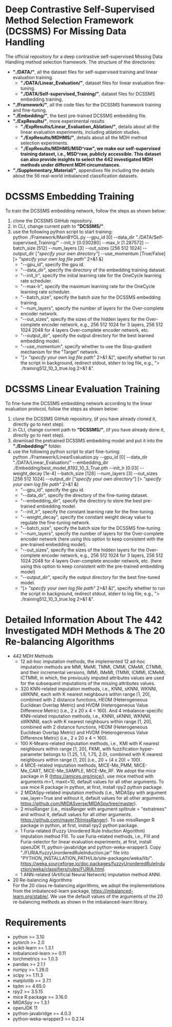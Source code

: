 # Deep Contrastive Self-Supervised Method Selection Framework (DCSSMS) For Missing Data Handling
The official repository for a deep contrastive self-supervised Missing Data Handling method selection framework.
The structure of the directories:
- **"./DATA/"**, all the dataset files for self-supervised training and linear evaluation training.
	- **"./DATA/Linear_Evaluation/"**, dataset files for linear evaluation fine-tuning.
	- **"./DATA/Self-supervised_Training/"**, dataset files for DCSSMS embedding training.
- **"./Framework/"**, all the code files for the DCSSMS framework training and fine-tuning.
- **"./Embedding/"**, the best pre-trained DCSSMS embedding file.
- **"./ExpResults/"**, more experimental results
    - **"./ExpResults/Linear_Evaluation_Ablation/"**, details about all the linear evaluation experiments, including ablation studies.
	- **"./ExpResults/MDHMS/"**, details about all the MDH method selection experiments.
	- **"./ExpResults/MDHMS/MSD^raw", we make our self-supervised training dataset, i.e., MSD^raw, publicly accessible. This dataset can also provide insights to select the $442$ investigated MDH methods under different MDH circumstances.**
- **"./Supplementary_Material/"**, appendixes file including the details about the 56 real-world imbalanced classification datasets.

# DCSSMS Embedding Training
To train the DCSSMS embedding network, follow the steps as shown below:
1. clone the DCSSMS GitHub repository.
1. in CLI, change current path to **"DCSSMS/"**.
1. use the following python script to start training:<br/>
   python ./Framework/MainBYOL.py --gpu_id \[0\] --data_dir "./DATA/Self-supervised_Training/" --init_lr \[0.030280\] --max_lr \[1.287572\] --batch_size \[512\] --num_layers \[3\] --out_sizes \[256 512 1024\] --output_dir \[_"specify your own directory"_\] --use_momentum \[True/False\] \[> _"specify your own log file path"_ 2>&1 &\]
   - "--gpu_id", specify the gpu id.
   - "--data_dir", specify the directory of the embedding training dataset.
   - "--init_lr", specify the initial learning rate for the OneCycle learning rate scheduler.
   - "--max-lr", specify the maximum learning rate for the OneCycle learning rate scheduler.
   - "--batch_size", specify the batch size for the DCSSMS embedding training.
   - "--num_layers", specify the number of layers for the Over-complete encoder network.
   - "--out_sizes", specify the sizes of the hidden layers for the Over-complete encoder network, e.g., 256 512 1024 for 3 layers, 256 512 1024 2048 for 4 layers Over-complete encoder network, etc.
   - "--output_dir", specify the output directory for the best learned embedding model.
   - "--use_momentum", specify whether to use the Stop-gradient mechanism for the "Target" network.
   - "\[> _"specify your own log file path"_ 2>&1 &\]", specify whether to run the script in background, redirect stdout, stderr to log file, e.g., "> ./training512_10_3_true.log 2>&1 &".

# DCSSMS Linear Evaluation Training
To fine-tune the DCSSMS embedding network according to the linear evaluation protocol, follow the steps as shown below:
1. clone the DCSSMS GitHub repository, (if you have already cloned it, directly go to next step).
1. in CLI, change current path to **"DCSSMS/"**, (if you have already done it, directly go to next step).
1. download the pretrained DCSSMS embedding model and put it into the **"./Embedding/"** folder.
1. use the following python script to start fine-tuning:<br/>
   python ./Framework/LinearEvaluation.py --gpu_id \[0\] --data_dir "./DATA/Linear_Evaluation/" --embedding_dir ./Embedding/best_model_8192_10_3_True.pth --init_lr \[0.03\] --weight_decay \[1e-4\] --batch_size \[128\] --num_layers \[3\] --out_sizes \[256 512 1024\] --output_dir \[_"specify your own directory"_\] \[> _"specify your own log file path"_ 2>&1 &\]
   - "--gpu_id", specify the gpu id.
   - "--data_dir", specify the directory of the fine-tuning dataset.
   - "--embedding_dir", specify the directory to store the best pre-trained embedding model.
   - "--init_lr", specify the constant learning rate for the fine-tuning.
   - "--weight_decay", specify the constant weight decay value to regulate the fine-tuning network.
   - "--batch_size", specify the batch size for the DCSSMS fine-tuning.
   - "--num_layers", specify the number of layers for the Over-complete encoder network (here using this option to keep consistent with the pre-trained embedding model).
   - "--out_sizes", specify the sizes of the hidden layers for the Over-complete encoder network, e.g., 256 512 1024 for 3 layers, 256 512 1024 2048 for 4 layers Over-complete encoder network, etc. (here using this option to keep consistent with the pre-trained embedding model)
   - "--output_dir", specify the output directory for the best fine-tuned model.
   - "\[> _"specify your own log file path"_ 2>&1 &\]", specify whether to run the script in background, redirect stdout, stderr to log file, e.g., "> ./training512_10_3_true.log 2>&1 &".

# Detailed Information About The 442 Investigated MDH Methods & The 20 Re-balancing Algorithms
- 442 MDH Methods
  - 12 ad-hoc imputation methods, the implemented 12 ad-hoc imputation methods are MMI, MeMI, TMMI, CMMI, CMeMI, CTMMI, and their incremental versions, IMMI, IMeMI, ITMMI, ICMMI, ICMeMI, ICTMMI, in which, the previously imputed attributes values are used for the subsequent imputations of the missing attributes values. 
  - 320 KNN-related imputation methods, i.e., KNNI, sKNNI, WKNNI, sWKNNI, each with K nearest neighbours within range \[1, 20\], combined with 2 distance functions, HEOM (Heterogeneous Euclidean Overlap Metric) and HVDM (Heterogeneous Value Difference Metric) (i.e., 2 x 20 x 4 = 160). And 4 imbalance-specific KNN-related imputation methods, i.e., KNNII, sKNNII, WKNNII, sWKNNII, each with K nearest neighbours within range \[1, 20\], combined with 2 distance functions, HEOM (Heterogeneous Euclidean Overlap Metric) and HVDM (Heterogeneous Value Difference Metric) (i.e., 2 x 20 x 4 = 160).
  - 100 K-Means-related imputation methods, i.e., KMI with K nearest neighbours within range \[1, 20\], FKMI, with fuzzification hyper-parameter belongs to {1.25, 1.5, 1.75, 2.0}, combined with K nearest neighbours within range \[1, 20\] (i.e., 20 + (4 x 20) = 100).
  - 4 MICE-related imputation methods, MICE-Me_PMM, MICE-Me_CART, MICE-Me_SAMPLE, MICE-Me_RF. We adopt the mice package in R (https://amices.org/mice/), use mice method with arguments m=1, maxit=10, default values for all other arguments. To use mice R package in python, at first, install rpy2 python package. 
  - 2 MIDASpy-related imputation methods (i.e., MIDASpy with argument vae_layer=True and without it, default values for all other arguments. https://github.com/MIDASverse/MIDASpy/tree/master).
  - 2 missRanger (i.e., missRanger with argument splitrule = "extratrees" and without it, default values for all other arguments. https://github.com/mayer79/missRanger). To use missRanger R package in python, at first, install rpy2 python package.
  - 1 Furia-related (Fuzzy Unordered Rule Induction Algorithm) imputation method FIII. To use Furia-related methods, i.e., FIII and Furia-selector for linear evaluation experiments, at first, install openJDK 11, python-javabridge and python-weka-wrapper3. Copy "./FURIA/fuzzyUnorderedRuleInduction.jar" file into "PYTHON_INSTALLATION_PATH/Lib/site-packages/weka/lib/". https://weka.sourceforge.io/doc.packages/fuzzyUnorderedRuleInduction/weka/classifiers/rules/FURIA.html.
  - 1 ANN-related (Artificial Neural Network) imputation method ANNI.
- 20 Re-balancing Algorithms <br/>
  For the 20 class re-balancing algorithms, we adopt the implementations from the imbalanced-learn package, https://imbalanced-learn.org/stable/. We use the default values of the arguments of the 20 re-balancing methods as shown in the imbalanced-learn library.

# Requirements
   - python >= 3.10
   - pytorch >= 2.0
   - scikit-learn >= 1.3.1
   - imbalanced-learn >= 0.11
   - torchmetrics >= 1.0.3
   - pandas >= 2.1.1
   - numpy >= 1.26.0
   - scipy >= 1.11.3
   - matplotlib >= 3.7.1
   - tqdm >= 4.65.0
   - rpy2 >= 3.5.15
   - mice R package >= 3.16.0
   - MIDASpy >= 1.3.1
   - openJDK 11
   - python-javabridge >= 4.0.3
   - python-weka-wrapper3 >= 0.2.14